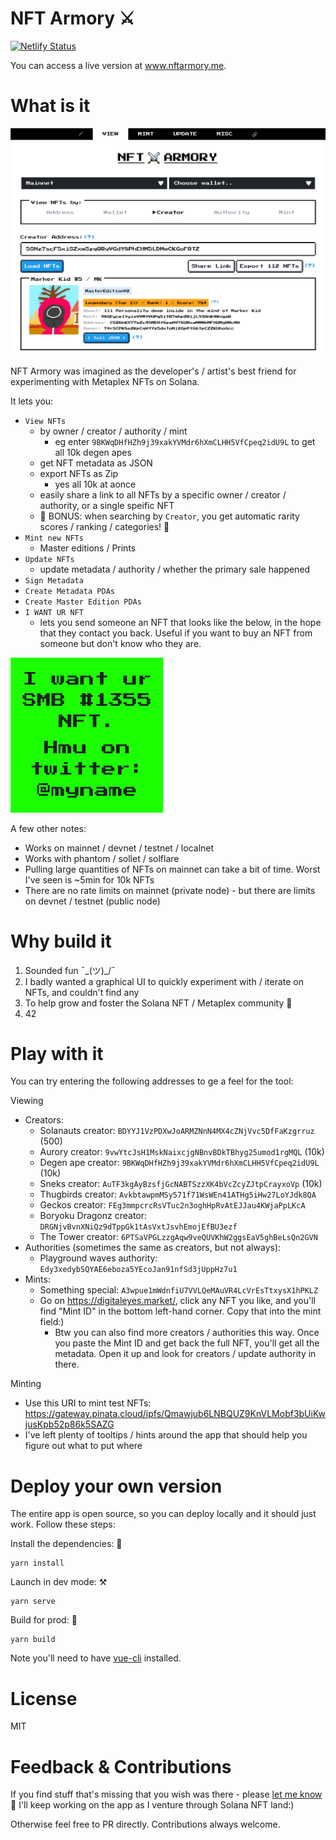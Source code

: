 # NFT Armory ⚔️
[![Netlify Status](https://api.netlify.com/api/v1/badges/e72242bb-e6ae-4406-a4ff-a162631efc93/deploy-status)](https://app.netlify.com/sites/sharp-euclid-d77d5a/deploys)

You can access a live version at www.nftarmory.me.

# What is it
![armory](./misc/armory.png)

NFT Armory was imagined as the developer's / artist's best friend for experimenting with Metaplex NFTs on Solana.

It lets you:
- `View NFTs`
  - by owner / creator / authority / mint
    - eg enter `9BKWqDHfHZh9j39xakYVMdr6hXmCLHH5VfCpeq2idU9L` to get all 10k degen apes
  - get NFT metadata as JSON
  - export NFTs as Zip
    - yes all 10k at aonce
  - easily share a link to all NFTs by a specific owner / creator / authority, or a single speific NFT
  - 💎 BONUS: when searching by `Creator`, you get automatic rarity scores / ranking / categories! 💎 
- `Mint new NFTs`
  - Master editions / Prints
- `Update NFTs`
  - update metadata / authority / whether the primary sale happened
- `Sign Metadata`
- `Create Metadata PDAs`
- `Create Master Edition PDAs`
- `I WANT UR NFT`
  - lets you send someone an NFT that looks like the below, in the hope that they contact you back. Useful if you want to buy an NFT from someone but don't know who they are.

![wtb_nft](./misc/wtb_nft.png)

A few other notes:
- Works on mainnet / devnet / testnet / localnet
- Works with phantom / sollet / solflare
- Pulling large quantities of NFTs on mainnet can take a bit of time. Worst I've seen is ~5min for 10k NFTs
- There are no rate limits on mainnet (private node) - but there are limits on devnet / testnet (public node)

# Why build it
1) Sounded fun ¯\_(ツ)_/¯
2) I badly wanted a graphical UI to quickly experiment with / iterate on NFTs, and couldn't find any
3) To help grow and foster the Solana NFT / Metaplex community 💪
4) 42

# Play with it
You can try entering the following addresses to ge a feel for the tool:

Viewing
- Creators:
  - Solanauts creator: `BDYYJ1VzPDXwJoARMZNnN4MX4cZNjVvc5DfFaKzgrruz` (500)
  - Aurory creator: `9vwYtcJsH1MskNaixcjgNBnvBDkTBhyg25umod1rgMQL` (10k)
  - Degen ape creator: `9BKWqDHfHZh9j39xakYVMdr6hXmCLHH5VfCpeq2idU9L` (10k)
  - Sneks creator: `AuTF3kgAyBzsfjGcNABTSzzXK4bVcZcyZJtpCrayxoVp` (10k)
  - Thugbirds creator: `AvkbtawpmMSy571f71WsWEn41ATHg5iHw27LoYJdk8QA`
  - Geckos creator: `FEg3mmpcrcRsVTuc2n3oghHpRvAtEJJau4KWjaPpLKcA`
  - Boryoku Dragonz creator: `DRGNjvBvnXNiQz9dTppGk1tAsVxtJsvhEmojEfBU3ezf`
  - The Tower creator: `6PTSaVPGLzzgAqw9veQUVKhW2ggsEaV5ghBeLsQn2GVN`
- Authorities (sometimes the same as creators, but not always):
  - Playground waves authority: `Edy3xedybSQYAE6eboza5YEcoJan91nfSd3jUppHz7u1`
- Mints:
  - Something special: `A3wpue1mWdnfiU7VVLQeMAuVR4LcVrEsTtxysX1hPKLZ`
  - Go on https://digitaleyes.market/, click any NFT you like, and you'll find "Mint ID" in the bottom left-hand corner. Copy that into the mint field:)
    - Btw you can also find more creators / authorities this way. Once you paste the Mint ID and get back the full NFT, you'll get all the metadata. Open it up and look for creators / update authority in there.

Minting
- Use this URI to mint test NFTs: https://gateway.pinata.cloud/ipfs/Qmawjub6LNBQUZ9KnVLMobf3bUiKwjusKpb52p86k5SAZG
- I've left plenty of tooltips / hints around the app that should help you figure out what to put where

# Deploy your own version
The entire app is open source, so you can deploy locally and it should just work. Follow these steps:

Install the dependencies: 💽
```
yarn install
```
Launch in dev mode: ⚒️
```
yarn serve
```
Build for prod: 🚀
```
yarn build
```

Note you'll need to have [vue-cli](https://cli.vuejs.org/guide/installation.html) installed.

# License
MIT

# Feedback & Contributions
If you find stuff that's missing that you wish was there - please [let me know](https://twitter.com/_ilmoi) 🙏 I'll keep working on the app as I venture through Solana NFT land:)

Otherwise feel free to PR directly. Contributions always welcome.
